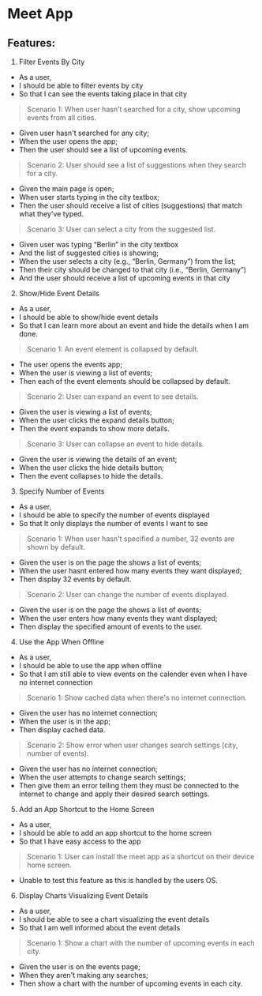 # Meet App

## Features:

1. Filter Events By City

- As a user,
- I should be able to filter events by city
- So that I can see the events taking place in that city

> Scenario 1: When user hasn't searched for a city, show upcoming events from all cities.

- Given user hasn't searched for any city;
- When the user opens the app;
- Then the user should see a list of upcoming events.

> Scenario 2: User should see a list of suggestions when they search for a city.

- Given the main page is open;
- When user starts typing in the city textbox;
- Then the user should receive a list of cities (suggestions) that match what they've typed.

> Scenario 3: User can select a city from the suggested list.

- Given user was typing “Berlin” in the city textbox
- And the list of suggested cities is showing;
- When the user selects a city (e.g., “Berlin, Germany”) from the list;
- Then their city should be changed to that city (i.e., “Berlin, Germany”)
- And the user should receive a list of upcoming events in that city

2. Show/Hide Event Details

- As a user,
- I should be able to show/hide event details
- So that I can learn more about an event and hide the details when I am done.

> Scenario 1: An event element is collapsed by default.

- The user opens the events app;
- When the user is viewing a list of events;
- Then each of the event elements should be collapsed by default.

> Scenario 2: User can expand an event to see details.

- Given the user is viewing a list of events;
- When the user clicks the expand details button;
- Then the event expands to show more details.

> Scenario 3: User can collapse an event to hide details.

- Given the user is viewing the details of an event;
- When the user clicks the hide details button;
- Then the event collapses to hide the details.

3. Specify Number of Events

- As a user,
- I should be able to specify the number of events displayed
- So that It only displays the number of events I want to see

> Scenario 1: When user hasn't specified a number, 32 events are shown by default.

- Given the user is on the page the shows a list of events;
- When the user hasnt entered how many events they want displayed;
- Then display 32 events by default.

> Scenario 2: User can change the number of events displayed.

- Given the user is on the page the shows a list of events;
- When the user enters how many events they want displayed;
- Then display the specified amount of events to the user.

4. Use the App When Offline

- As a user,
- I should be able to use the app when offline
- So that I am still able to view events on the calender even when I have no internet connection

> Scenario 1: Show cached data when there's no internet connection.

- Given the user has no internet connection;
- When the user is in the app;
- Then display cached data.

> Scenario 2: Show error when user changes search settings (city, number of events).

- Given the user has no internet connection;
- When the user attempts to change search settings;
- Then give them an error telling them they must be connected to the internet to change and apply their desired search settings.

5. Add an App Shortcut to the Home Screen

- As a user,
- I should be able to add an app shortcut to the home screen
- So that I have easy access to the app

> Scenario 1: User can install the meet app as a shortcut on their device home screen.

- Unable to test this feature as this is handled by the users OS.

6. Display Charts Visualizing Event Details

- As a user,
- I should be able to see a chart visualizing the event details
- So that I am well informed about the event details

> Scenario 1: Show a chart with the number of upcoming events in each city.

- Given the user is on the events page;
- When they aren't making any searches;
- Then show a chart with the number of upcoming events in each city.
